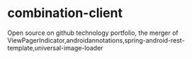 combination-client
==================

Open source on github technology portfolio, the merger of ViewPagerIndicator,androidannotations,spring-android-rest-template,universal-image-loader

